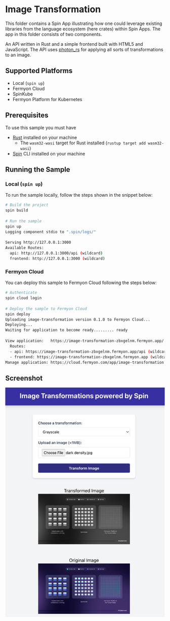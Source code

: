 # Image Transformation

This folder contains a Spin App illustrating how one could leverage existing libraries from the language ecosystem (here crates) within Spin Apps. The app in this folder consists of two components. 

An API written in Rust and a simple frontend built with HTML5 and JavaScript. The API uses [photon_rs](https://docs.rs/photon-rs/latest/photon_rs/) for applying all sorts of transformations to an image.

## Supported Platforms

- Local (`spin up`)
- Fermyon Cloud
- SpinKube
- Fermyon Platform for Kubernetes

## Prerequisites

To use this sample you must have

- [Rust](https://www.rust-lang.org/) installed on your machine
  - The `wasm32-wasi` target for Rust installed (`rustup target add wasm32-wasi`)
- [Spin](https://developer.fermyon.com/spin/v2/index) CLI installed on your machine

## Running the Sample

### Local (`spin up`)

To run the sample locally, follow the steps shown in the snippet below:

```bash
# Build the project
spin build

# Run the sample
spin up
Logging component stdio to ".spin/logs/"

Serving http://127.0.0.1:3000
Available Routes:
  api: http://127.0.0.1:3000/api (wildcard)
  frontend: http://127.0.0.1:3000 (wildcard)
```

### Fermyon Cloud

You can deploy this sample to Fermyon Cloud following the steps below:

```bash
# Authenticate
spin cloud login

# Deploy the sample to Fermyon Cloud
spin deploy
Uploading image-transformation version 0.1.0 to Fermyon Cloud...
Deploying...
Waiting for application to become ready......... ready

View application:   https://image-transformation-zbxgelnm.fermyon.app/
  Routes:
  - api: https://image-transformation-zbxgelnm.fermyon.app/api (wildcard)
  - frontend: https://image-transformation-zbxgelnm.fermyon.app (wildcard)
Manage application: https://cloud.fermyon.com/app/image-transformation
```

## Screenshot

![Image Transformation](./screenshot.png)
